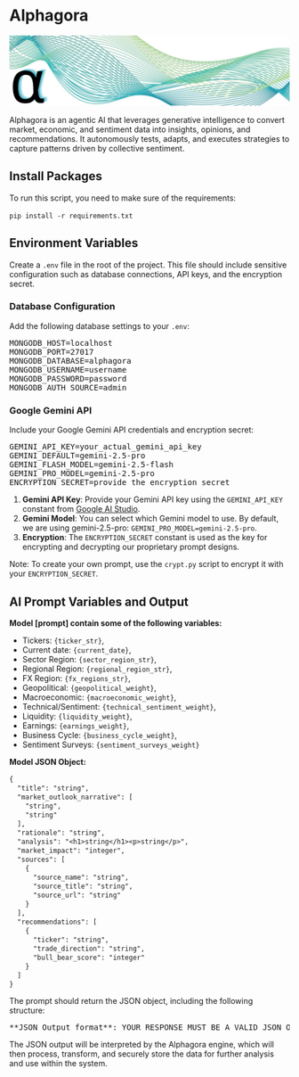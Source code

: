 # Alphagora
![screenshot](img/banner.png)

Alphagora is an agentic AI that leverages generative intelligence to convert market, economic, and sentiment data into insights, opinions, and recommendations. It autonomously tests, adapts, and executes strategies to capture patterns driven by collective sentiment.

## Install Packages
To run this script, you need to make sure of the requirements:

`pip install -r requirements.txt`


## Environment Variables
Create a `.env` file in the root of the project. This file should include sensitive configuration such as database connections, API keys, and the encryption secret.

### Database Configuration
Add the following database settings to your `.env`:

<pre>
MONGODB_HOST=localhost
MONGODB_PORT=27017
MONGODB_DATABASE=alphagora
MONGODB_USERNAME=username
MONGODB_PASSWORD=password
MONGODB_AUTH_SOURCE=admin
</pre>

### Google Gemini API
Include your Google Gemini API credentials and encryption secret:

<pre>
GEMINI_API_KEY=your_actual_gemini_api_key
GEMINI_DEFAULT=gemini-2.5-pro
GEMINI_FLASH_MODEL=gemini-2.5-flash
GEMINI_PRO_MODEL=gemini-2.5-pro
ENCRYPTION_SECRET=provide_the_encryption_secret
</pre>

1. **Gemini API Key**: Provide your Gemini API key using the ```GEMINI_API_KEY``` constant from [Google AI Studio](https://aistudio.google.com). 
2. **Gemini Model**: You can select which Gemini model to use. By default, we are using gemini-2.5-pro: ```GEMINI_PRO_MODEL=gemini-2.5-pro```.
3. **Encryption**: The ```ENCRYPTION_SECRET``` constant is used as the key for encrypting and decrypting our proprietary prompt designs.

Note: To create your own prompt, use the `crypt.py` script to encrypt it with your `ENCRYPTION_SECRET`.

## AI Prompt Variables and Output

**Model [prompt] contain some of the following variables:**

- Tickers: `{ticker_str}`,
- Current date: `{current_date}`,
- Sector Region: `{sector_region_str}`,
- Regional Region: `{regional_region_str}`,
- FX Region: `{fx_regions_str}`,
- Geopolitical: `{geopolitical_weight}`,
- Macroeconomic: `{macroeconomic_weight}`,
- Technical/Sentiment: `{technical_sentiment_weight}`,
- Liquidity: `{liquidity_weight}`,
- Earnings: `{earnings_weight}`,
- Business Cycle: `{business_cycle_weight}`,
- Sentiment Surveys: `{sentiment_surveys_weight}`

**Model JSON Object:**

```
{
  "title": "string",
  "market_outlook_narrative": [
    "string",
    "string"
  ],
  "rationale": "string",
  "analysis": "<h1>string</h1><p>string</p>",
  "market_impact": "integer",
  "sources": [
    {
      "source_name": "string",
      "source_title": "string",
      "source_url": "string"
    }
  ],
  "recommendations": [
    {
      "ticker": "string",
      "trade_direction": "string",
      "bull_bear_score": "integer"
    }
  ]
}
```
The prompt should return the JSON object, including the following structure:
<pre>
**JSON Output format**: YOUR RESPONSE MUST BE A VALID JSON OBJECT. DO NOT INCLUDE ANY ADDITIONAL TEXT OR EXPLANATIONS. With this exact structure: [title] as a string, [market_outlook_narrative] as an array of strings. [rationale] as a string. [analysis] as a string in HTML format. [sources] as an array of objects, where each object has, [source_name] as strong, [source_title] as a string, and [source_url] as a string. On the same level as [sources], [recommendations] as an array of objects, where each object has, [ticker] as a string, [trade_direction] as string, [bull_bear_score] as integer.
</pre>

The JSON output will be interpreted by the Alphagora engine, which will then process, transform, and securely store the data for further analysis and use within the system.